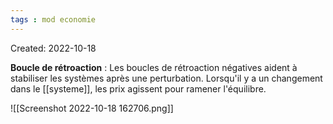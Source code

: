 ```yaml
---
tags : mod economie
---
```

Created: 2022-10-18  

**Boucle de rétroaction** : Les boucles de rétroaction négatives aident à stabiliser les systèmes après une perturbation. Lorsqu'il y a un changement dans le [[systeme]], les prix agissent pour ramener l'équilibre. 



![[Screenshot 2022-10-18 162706.png]]
